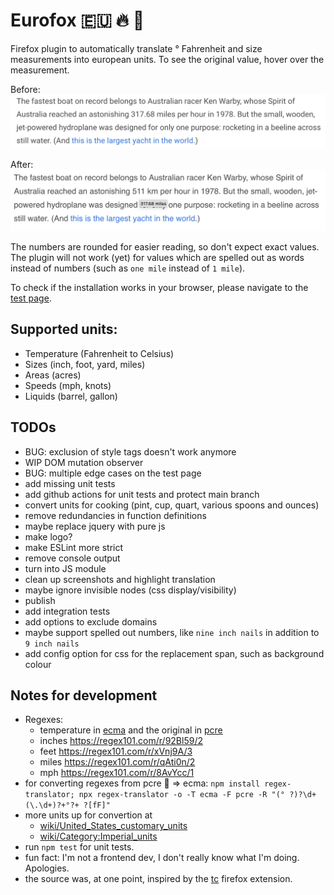 # Eurofox 🇪🇺 🔥 🦊

Firefox plugin to automatically translate ° Fahrenheit and size measurements into european units.
To see the original value, hover over the measurement.

Before:
![Without the plugin](./images/no-plugin.png "Without the plugin")

After:
![With the plugin](./images/yes-plugin.png "With the plugin")


The numbers are rounded for easier reading, so don't expect exact values.
The plugin will not work (yet) for values which are spelled out as words instead of numbers (such as `one mile` instead of `1 mile`).


To check if the installation works in your browser, please navigate to the [test page](demo/test.html).

## Supported units:

* Temperature (Fahrenheit to Celsius)
* Sizes (inch, foot, yard, miles)
* Areas (acres)
* Speeds (mph, knots)
* Liquids (barrel, gallon)

## TODOs

* BUG: exclusion of style tags doesn't work anymore
* WIP DOM mutation observer
* BUG: multiple edge cases on the test page
* add missing unit tests
* add github actions for unit tests and protect main branch
* convert units for cooking (pint, cup, quart, various spoons and ounces)
* remove redundancies in function definitions
* maybe replace jquery with pure js
* make logo?
* make ESLint more strict
* remove console output
* turn into JS module
* clean up screenshots and highlight translation
* maybe ignore invisible nodes (css display/visibility)
* publish
* add integration tests
* add options to exclude domains
* maybe support spelled out numbers, like `nine inch nails` in addition to `9 inch nails`
* add config option for css for the replacement span, such as background colour

## Notes for development

* Regexes:
    - temperature in [ecma](https://regex101.com/r/Wrpp4x/2) and the original in [pcre](https://regex101.com/r/Ak5Joj/1)
    - inches https://regex101.com/r/92Bl59/2
    - feet https://regex101.com/r/xVnj9A/3
    - miles https://regex101.com/r/qAti0n/2
    - mph https://regex101.com/r/8AvYcc/1
* for converting regexes from pcre 🧠 => ecma:
	`npm install regex-translator; npx regex-translator -o -T ecma -F pcre -R "(° ?)?\d+(\.\d+)?+°?+ ?[fF]"`
* more units up for convertion at
    - [wiki/United_States_customary_units](https://simple.wikipedia.org/wiki/United_States_customary_units)
    - [wiki/Category:Imperial_units](https://en.wikipedia.org/wiki/Category:Imperial_units)
* run `npm test` for unit tests.
* fun fact: I'm not a frontend dev, I don't really know what I'm doing. Apologies.
* the source was, at one point, inspired by the [tc](https://github.com/spb/tc) firefox extension.


